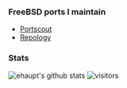 ### FreeBSD ports I maintain
* [Portscout](https://portscout.freebsd.org/ehaupt@freebsd.org.html)
* [Repology](https://repology.org/projects/?search=&maintainer=ehaupt%40freebsd.org&category=&inrepo=freebsd&notinrepo=&repos=&families=&repos_newest=&families_newest=)

### Stats
![ehaupt's github stats](https://github-readme-stats.vercel.app/api?username=ehaupt&show_icons=true&hide_border=true)
![visitors](https://visitor-badge.glitch.me/badge?page_id=ehaupt.count_visitors)

